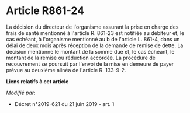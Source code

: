 # Article R861-24

La décision du directeur de l'organisme assurant la prise en charge des frais de santé mentionné à l'article R. 861-23 est
notifiée au débiteur et, le cas échéant, à l'organisme mentionné au b de l'article L. 861-4, dans un délai de deux mois après
réception de la demande de remise de dette. La décision mentionne le montant de la somme due et, le cas échéant, le montant
de la remise ou réduction accordée. La procédure de recouvrement se poursuit par l'envoi de la mise en demeure de payer
prévue au deuxième alinéa de l'article R. 133-9-2.

**Liens relatifs à cet article**

_Modifié par_:

  - Décret n°2019-621 du 21 juin 2019 - art. 1
